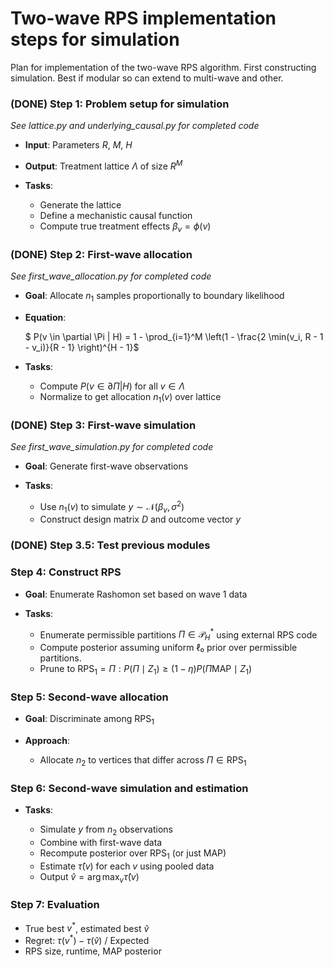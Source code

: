 # Two-wave RPS implementation steps for simulation

Plan for implementation of the two-wave RPS algorithm. First constructing simulation. Best if modular so can extend to multi-wave and other.

### (DONE) Step 1: Problem setup for simulation

_See lattice.py and underlying_causal.py for completed code_

* **Input**: Parameters $R$, $M$, $H$
* **Output**: Treatment lattice $\Lambda$ of size $R^M$
* **Tasks**:

  * Generate the lattice
  * Define a mechanistic causal function
  * Compute true treatment effects $\beta_v = \phi(v)$

### (DONE) Step 2: First-wave allocation
_See first_wave_allocation.py for completed code_

* **Goal**: Allocate $n_1$ samples proportionally to boundary likelihood
* **Equation**:

  $ P(v \in \partial \Pi | H) = 1 - \prod_{i=1}^M \left(1 - \frac{2 \min(v_i, R - 1 - v_i)}{R - 1} \right)^{H - 1}$
* **Tasks**:

  * Compute $P(v \in \partial \Pi | H)$ for all $v \in \Lambda$
  * Normalize to get allocation $n_1(v)$ over lattice

### (DONE) Step 3: First-wave simulation
_See first_wave_simulation.py for completed code_

* **Goal**: Generate first-wave observations
* **Tasks**:

  * Use $n_1(v)$ to simulate $y \sim \mathcal{N}(\beta_v, \sigma^2)$
  * Construct design matrix $D$ and outcome vector $y$

### (DONE) Step 3.5: Test previous modules

### Step 4: Construct RPS

* **Goal**: Enumerate Rashomon set based on wave 1 data
* **Tasks**:

  * Enumerate permissible partitions $\Pi \in \mathcal{P}^*_H$ using external RPS code
  * Compute posterior assuming uniform ℓ₀ prior over permissible partitions.
  * Prune to $\text{RPS}_1 = { \Pi : P(\Pi \mid Z_1) \geq (1 - \eta) P(\Pi{\text{MAP}} \mid Z_1) }$

### Step 5: Second-wave allocation

* **Goal**: Discriminate among $\text{RPS}_1$
* **Approach**:

  * Allocate $n_2$ to vertices that differ across $\Pi \in \text{RPS}_1$
### Step 6: Second-wave simulation and estimation

* **Tasks**:

  * Simulate $y$ from $n_2$ observations
  * Combine with first-wave data
  * Recompute posterior over $\text{RPS}_1$ (or just MAP)
  * Estimate $\hat{\tau}(v)$ for each $v$ using pooled data
  * Output $\hat{v} = \arg\max_v \hat{\tau}(v)$

### Step 7: Evaluation
  * True best $v^*$, estimated best $\hat{v}$
  * Regret: $\tau(v^*) - \tau(\hat{v})$ / Expected
  * RPS size, runtime, MAP posterior